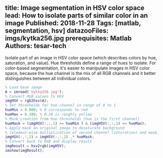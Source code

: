 title: Image segmentation in HSV color space
lead: How to isolate parts of similar color in an image
Published: 2018-11-28
Tags: [matlab, segmentation, hsv]
datazooFiles: imgs/kytka256.jpg
prerequisites: Matlab
Authors: tesar-tech
---
  
Isolate part of an image in HSV color space (which describes colors by hue, saturation, and value). Hue thresholds define a range of hues to isolate. For color-based segmentation, it's easier to manipulate images in HSV color space, because the hue channel is the mix of all RGB channels and it better distinguishes between all individual colors.

``` matlab
% Load base image
A = imread('kytka256.jpg');
% Convert RGB values to HSV
imgHSV = rgb2hsv(A);
% Set thresholds for hue channel in range of 0 to 1
hueMin = 0.000; % 0 corresponds to red
hueMax = 0.280; % 0.28 is roughly yellow
% Mask creation from hue thresholds (hue is the first channel)
hueMask = (imgHSV(:,:,1) >= hueMin ) & (imgHSV(:,:,1) <= hueMax);
% Apply mask on original image to desaturate background
% (element-wise multiplication of second channel (saturation) and mask)
imgHSV(:,:,2) = imgHSV(:,:,2) .* hueMask;
% Convert back to RGB and display result
imgResult = hsv2rgb(imgHSV);
imshow(imgResult);
```